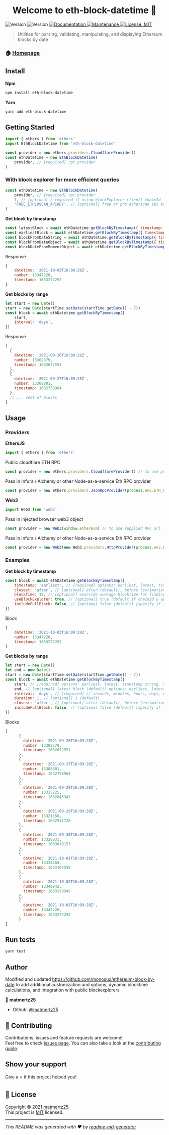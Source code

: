 <h1 align="center">Welcome to eth-block-datetime 👋</h1>
<p>
  <img alt="Version" src="https://img.shields.io/npm/v/eth-block-datetime" />
  <img alt="Version" src="https://img.shields.io/badge/version-1.0.0-blue.svg?cacheSeconds=2592000" />
  <a href="https://github.com/matmertz25/eth-block-datetime#readme" target="_blank">
    <img alt="Documentation" src="https://img.shields.io/badge/documentation-yes-brightgreen.svg" />
  </a>
  <a href="https://github.com/matmertz25/eth-block-datetime/graphs/commit-activity" target="_blank">
    <img alt="Maintenance" src="https://img.shields.io/badge/Maintained%3F-yes-green.svg" />
  </a>
  <a href="https://github.com/matmertz25/eth-block-datetime/blob/main/LICENSE" target="_blank">
    <img alt="License: MIT" src="https://img.shields.io/github/license/matmertz25/eth-block-datetime" />
  </a>
</p>

> Utilities for parsing, validating, manipulating, and displaying Ethereum blocks by date

### 🏠 [Homepage](https://github.com/matmertz25/eth-block-datetime#readme)

## Install

**Npm**
```sh
npm install eth-block-datetime
```

**Yarn**
```sh
yarn add eth-block-datetime
```

## Getting Started

```javascript
import { ethers } from 'ethers'
import EthBlockDatetime from 'eth-block-datetime'

const provider = new ethers.providers.CloudflareProvider()
const ethDatetime = new EthBlockDatetime(
    provider, // [required] rpc provider
)
```

### With block explorer for more efficient queries
```javascript 
const ethDatetime = new EthBlockDatetime(
    provider, // [required] rpc provider
    1, // [optional / required if using blockExplorer client] chainId
    'FREE_ETHERSCAN_APIKEY', // [optional] free or pro etherscan api key corresponding to specified chainId
)
```

**Get block by timestamp**
```javascript
const latestBlock = await ethDatetime.getBlockByTimestamp({ timestamp: 'latest' })
const earliestBlock = await ethDatetime.getBlockByTimestamp({ timestamp: 'earliest' })
const blockFromDateString = await ethDatetime.getBlockByTimestamp({ timestamp: '2016-07-20T13:20:40Z' })
const blockFromDateObject = await ethDatetime.getBlockByTimestamp({ timestamp: new Date('2016-07-20T13:20:40Z') })
const blockDateFromMomentObject = await ethDatetime.getBlockByTimestamp({ timestamp: moment(new Date('2016-07-20T13:20:40Z')) })
```

Response
```javascript
{
    datetime: '2021-10-03T16:09:28Z',
    number: 13347220,
    timestamp: 1633277292
}
```

**Get blocks by range**
```javascript
let start = new Date()
start = new Date(startTime.setDate(startTime.getDate() - 7))
const block = await ethDatetime.getBlockByTimestamp({
    start,
    interval: 'days',
})
```

Response
```javascript
[
  {
    datetime: '2021-09-26T16:09:28Z',
    number: 13302379,
    timestamp: 1632672551
  },
  {
    datetime: '2021-09-27T16:09:28Z',
    number: 13308801,
    timestamp: 1632758964
  },
  // ... rest of blocks
]
```


## Usage

### Providers

**EthersJS**
```javascript
import { ethers } from 'ethers'
```
Public cloudflare ETH RPC
```javascript
const provider = new ethers.providers.CloudflareProvider() // to use public cloudflare ETH RPC
```
Pass in Infura / Alchemy or other Node-as-a-service Eth RPC provider
```javascript
const provider = new ethers.providers.JsonRpcProvider(process.env.ETH_RPC_URL) // to use supplied RPC url
```

**Web3**
```javascript
import Web3 from 'web3'
```
Pass in injected browser web3 object
```javascript
const provider = new Web3(window.ethereum) // to use supplied RPC url
```
Pass in Infura / Alchemy or other Node-as-a-service Eth RPC provider
```javascript
const provider = new Web3(new Web3.providers.HttpProvider(process.env.ETH_RPC_URL)) // to use supplied RPC url
```

### Examples

**Get block by timestamp**
```javascript
const block = await ethDatetime.getBlockByTimestamp({
    timestamp: 'earliest', // [required] options: earliest, latest, timestamp string, momentJs date object, or javascript date object
    closest: 'after', // [optional] after (default), before [estimation method for block closest to timestamp]
    blockTime: 15, // [optional] override average blocktime for finding closest block
    useBlockExplorer: true, // [optional] true (default if chainId & api key is given)
    includeFullBlock: false, // [optiona] false (default) [specify if full block data should be returned]
})
```
Block
```javascript
{
    datetime: '2021-10-03T16:09:28Z',
    number: 13347220,
    timestamp: 1633277292
}
```

**Get blocks by range**
```javascript
let start = new Date()
let end = new Date()
start = new Date(startTime.setDate(startTime.getDate() - 7))
const block = await ethDatetime.getBlockByTimestamp({
    start, // [required] options: earliest, latest, timestamp string, momentJs date object, or javascript date object
    end, // [optional] latest block (default) options: earliest, latest, timestamp string, momentJs date object, or javascript date object
    interval: 'days', // [required] // seconds, minutes, hours, days, weeks, months, years
    duration: 1, // [optional] 1 (default)
    closest: 'after', // [optional] after (default), before [estimation method for block closest to timestamp] 
    includeFullBlock: false, // [optiona] false (default) [specify if full block data should be returned]
})
```

Blocks
```javascript
[
      {
        datetime: '2021-09-26T16:09:28Z',
        number: 13302379,
        timestamp: 1632672551
      },
      {
        datetime: '2021-09-27T16:09:28Z',
        number: 13308801,
        timestamp: 1632758964
      },
      {
        datetime: '2021-09-28T16:09:28Z',
        number: 13315225,
        timestamp: 1632845341
      },
      {
        datetime: '2021-09-29T16:09:28Z',
        number: 13321658,
        timestamp: 1632931728
      },
      {
        datetime: '2021-09-30T16:09:28Z',
        number: 13328031,
        timestamp: 1633018153
      },
      {
        datetime: '2021-10-01T16:09:28Z',
        number: 13334484,
        timestamp: 1633104558
      },
      {
        datetime: '2021-10-02T16:09:28Z',
        number: 13340842,
        timestamp: 1633190949
      },
      {
        datetime: '2021-10-03T16:09:28Z',
        number: 13347220,
        timestamp: 1633277292
      }
]
```


## Run tests

```sh
yarn test
```

## Author

Modified and updated https://github.com/monosux/ethereum-block-by-date to add additional customization and options, dynamic blocktime calculations, and integration with public blockexplorers

👤 **matmertz25**

* Github: [@matmertz25](https://github.com/matmertz25)

## 🤝 Contributing

Contributions, issues and feature requests are welcome!<br />Feel free to check [issues page](https://github.com/matmertz25/eth-block-datetime/issues). You can also take a look at the [contributing guide](https://github.com/matmertz25/eth-block-datetime/blob/master/CONTRIBUTING.md).

## Show your support

Give a ⭐️ if this project helped you!

## 📝 License

Copyright © 2021 [matmertz25](https://github.com/matmertz25).<br />
This project is [MIT](https://github.com/matmertz25/eth-block-datetime/blob/master/LICENSE) licensed.

***
_This README was generated with ❤️ by [readme-md-generator](https://github.com/kefranabg/readme-md-generator)_